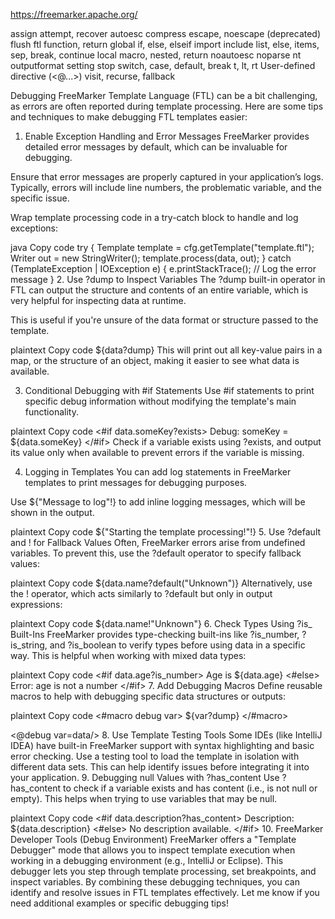 https://freemarker.apache.org/

assign
attempt, recover
autoesc
compress
escape, noescape (deprecated)
flush
ftl
function, return
global
if, else, elseif
import
include
list, else, items, sep, break, continue
local
macro, nested, return
noautoesc
noparse
nt
outputformat
setting
stop
switch, case, default, break
t, lt, rt
User-defined directive (<@...>)
visit, recurse, fallback




Debugging FreeMarker Template Language (FTL) can be a bit challenging, as errors are often reported during template processing. Here are some tips and techniques to make debugging FTL templates easier:

1. Enable Exception Handling and Error Messages
FreeMarker provides detailed error messages by default, which can be invaluable for debugging.

Ensure that error messages are properly captured in your application’s logs. Typically, errors will include line numbers, the problematic variable, and the specific issue.

Wrap template processing code in a try-catch block to handle and log exceptions:

java
Copy code
try {
    Template template = cfg.getTemplate("template.ftl");
    Writer out = new StringWriter();
    template.process(data, out);
} catch (TemplateException | IOException e) {
    e.printStackTrace(); // Log the error message
}
2. Use ?dump to Inspect Variables
The ?dump built-in operator in FTL can output the structure and contents of an entire variable, which is very helpful for inspecting data at runtime.

This is useful if you're unsure of the data format or structure passed to the template.

plaintext
Copy code
${data?dump}
This will print out all key-value pairs in a map, or the structure of an object, making it easier to see what data is available.

3. Conditional Debugging with #if Statements
Use #if statements to print specific debug information without modifying the template's main functionality.

plaintext
Copy code
<#if data.someKey?exists>
    Debug: someKey = ${data.someKey}
</#if>
Check if a variable exists using ?exists, and output its value only when available to prevent errors if the variable is missing.

4. Logging in Templates
You can add log statements in FreeMarker templates to print messages for debugging purposes.

Use ${"Message to log"!} to add inline logging messages, which will be shown in the output.

plaintext
Copy code
${"Starting the template processing!"!}
5. Use ?default and ! for Fallback Values
Often, FreeMarker errors arise from undefined variables. To prevent this, use the ?default operator to specify fallback values:

plaintext
Copy code
${data.name?default("Unknown")}
Alternatively, use the ! operator, which acts similarly to ?default but only in output expressions:

plaintext
Copy code
${data.name!"Unknown"}
6. Check Types Using ?is_<type> Built-Ins
FreeMarker provides type-checking built-ins like ?is_number, ?is_string, and ?is_boolean to verify types before using data in a specific way. This is helpful when working with mixed data types:

plaintext
Copy code
<#if data.age?is_number>
    Age is ${data.age}
<#else>
    Error: age is not a number
</#if>
7. Add Debugging Macros
Define reusable macros to help with debugging specific data structures or outputs:

plaintext
Copy code
<#macro debug var>
    ${var?dump}
</#macro>

<@debug var=data/>
8. Use Template Testing Tools
Some IDEs (like IntelliJ IDEA) have built-in FreeMarker support with syntax highlighting and basic error checking.
Use a testing tool to load the template in isolation with different data sets. This can help identify issues before integrating it into your application.
9. Debugging null Values with ?has_content
Use ?has_content to check if a variable exists and has content (i.e., is not null or empty). This helps when trying to use variables that may be null.

plaintext
Copy code
<#if data.description?has_content>
    Description: ${data.description}
<#else>
    No description available.
</#if>
10. FreeMarker Developer Tools (Debug Environment)
FreeMarker offers a "Template Debugger" mode that allows you to inspect template execution when working in a debugging environment (e.g., IntelliJ or Eclipse).
This debugger lets you step through template processing, set breakpoints, and inspect variables.
By combining these debugging techniques, you can identify and resolve issues in FTL templates effectively. Let me know if you need additional examples or specific debugging tips!







